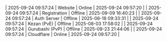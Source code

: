 | 2025-09-24 09:57:24 | Website | Online | 2025-09-24 09:57:20 |
| 2025-09-24 09:57:24 | Registration | Offline | 2025-09-09 16:40:23 |
| 2025-09-24 09:57:24 | Auth Server | Offline | 2025-08-18 09:33:31 |
| 2025-09-24 09:57:24 | Kezan (PvE) | Offline | 2025-08-03 17:58:02 |
| 2025-09-24 09:57:24 | Gurubashi (PvP) | Offline | 2025-08-23 21:44:06 |
| 2025-09-24 09:57:24 | Cloudflare | Online | 2025-09-24 09:57:20 |
